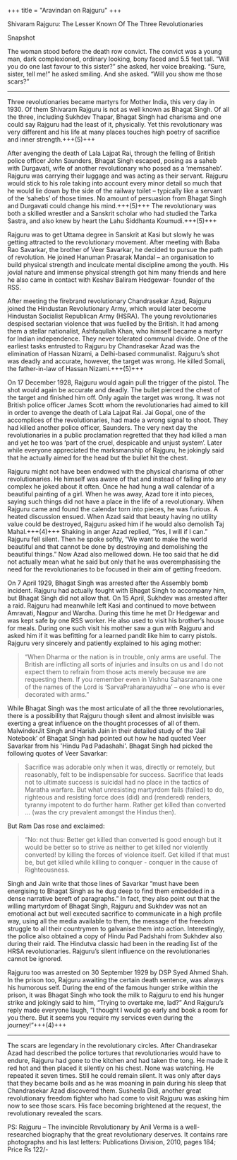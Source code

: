 +++
title = "Aravindan on Rajguru"
+++

Shivaram Rajguru: The Lesser Known Of The Three Revolutionaries

Snapshot

The woman stood before the death row convict. The convict was a young man, dark complexioned, ordinary looking, bony faced and 5.5 feet tall. “Will you do one last favour to this sister?” she asked, her voice breaking. “Sure, sister, tell me!” he asked smiling. And she asked. “Will you show me those scars?”

***

Three revolutionaries became martyrs for Mother India, this very day in 1930. Of them Shivaram Rajguru is not as well known as Bhagat Singh. Of all the three, including Sukhdev Thapar, Bhagat Singh had charisma and one could say Rajguru had the least of it, physically. Yet this revolutionary was very different and his life at many places touches high poetry of sacrifice and inner strength.+++(5)+++

After avenging the death of Lala Lajpat Rai, through the felling of British police officer John Saunders, Bhagat Singh escaped, posing as a saheb with Durgavati, wife of another revolutionary who posed as a ‘memsaheb’. Rajguru was carrying their luggage and was acting as their servant. Rajguru would stick to his role taking into account every minor detail so much that he would lie down by the side of the railway toilet – typically like a servant of the ‘sahebs’ of those times. No amount of persuasion from Bhagat Singh and Durgavati could change his mind.+++(5)+++ The revolutionary was both a skilled wrestler and a Sanskrit scholar who had studied the Tarka Sastra, and also knew by heart the Lahu Siddhanta Koumudi.+++(5)+++

Rajguru was to get Uttama degree in Sanskrit at Kasi but slowly he was getting attracted to the revolutionary movement. After meeting with Baba Rao Savarkar, the brother of Veer Savarkar, he decided to pursue the path of revolution. He joined Hanuman Prasarak Mandal – an organisation to build physical strength and inculcate mental discipline among the youth. His jovial nature and immense physical strength got him many friends and here he also came in contact with Keshav Baliram Hedgewar- founder of the RSS.

After meeting the firebrand revolutionary Chandrasekar Azad, Rajguru joined the Hindustan Revolutionary Army, which would later become Hindustan Socialist Republican Army (HSRA). The young revolutionaries despised sectarian violence that was fuelled by the British. It had among them a stellar nationalist, Ashfaqullah Khan, who himself became a martyr for Indian independence. They never tolerated communal divide. One of the earliest tasks entrusted to Rajguru by Chandrasekar Azad was the elimination of Hassan Nizami, a Delhi-based communalist. Rajguru’s shot was deadly and accurate, however, the target was wrong. He killed Somali, the father-in-law of Hassan Nizami.+++(5)+++

On 17 December 1928, Rajguru would again pull the trigger of the pistol. The shot would again be accurate and deadly. The bullet pierced the chest of the target and finished him off. Only again the target was wrong. It was not British police officer James Scott whom the revolutionaries had aimed to kill in order to avenge the death of Lala Lajpat Rai. Jai Gopal, one of the accomplices of the revolutionaries, had made a wrong signal to shoot. They had killed another police officer, Saunders. The very next day the revolutionaries in a public proclamation regretted that they had killed a man and yet he too was ‘part of the cruel, despicable and unjust system’. Later while everyone appreciated the marksmanship of Rajguru, he jokingly said that he actually aimed for the head but the bullet hit the chest.

Rajguru might not have been endowed with the physical charisma of other revolutionaries. He himself was aware of that and instead of falling into any complex he joked about it often. Once he had hung a wall calendar of a beautiful painting of a girl. When he was away, Azad tore it into pieces, saying such things did not have a place in the life of a revolutionary. When Rajguru came and found the calendar torn into pieces, he was furious. A heated discussion ensued. When Azad said that beauty having no utility value could be destroyed, Rajguru asked him if he would also demolish Taj Mahal.+++(4)+++ Shaking in anger Azad replied, “Yes, I will if I can.” Rajguru fell silent. Then he spoke softly, “We want to make the world beautiful and that cannot be done by destroying and demolishing the beautiful things.” Now Azad also mellowed down. He too said that he did not actually mean what he said but only that he was overemphasising the need for the revolutionaries to be focused in their aim of getting freedom.

On 7 April 1929, Bhagat Singh was arrested after the Assembly bomb incident. Rajguru had actually fought with Bhagat Singh to accompany him, but Bhagat Singh did not allow that. On 15 April, Sukhdev was arrested after a raid. Rajguru had meanwhile left Kasi and continued to move between Amravati, Nagpur and Wardha. During this time he met Dr Hedgewar and was kept safe by one RSS worker. He also used to visit his brother’s house for meals. During one such visit his mother saw a gun with Rajguru and asked him if it was befitting for a learned pandit like him to carry pistols. Rajguru very sincerely and patiently explained to his aging mother:

> “When Dharma or the nation is in trouble, only arms are useful. The British are inflicting all sorts of injuries and insults on us and I do not expect them to refrain from those acts merely because we are requesting them. If you remember even in Vishnu Sahasranama one of the names of the Lord is ‘SarvaPraharanayudha’ – one who is ever decorated with arms.”

While Bhagat Singh was the most articulate of all the three revolutionaries, there is a possibility that Rajguru though silent and almost invisible was exerting a great influence on the thought processes of all of them. MalwinderJit Singh and Harish Jain in their detailed study of the ‘Jail Notebook’ of Bhagat Singh had pointed out how he had quoted Veer Savarkar from his 'Hindu Pad Padashahi'. Bhagat Singh had picked the following quotes of Veer Savarkar:

> Sacrifice was adorable only when it was, directly or remotely, but reasonably, felt to be indispensable for success. Sacrifice that leads not to ultimate success is suicidal had no place in the tactics of Maratha warfare. But what unresisting martyrdom fails (failed) to do, righteous and resisting force does (did) and (rendered) renders, tyranny impotent to do further harm. Rather get killed than converted ... (was the cry prevalent amongst the Hindus then).

But Ram Das rose and exclaimed:

> “No: not thus: Better get killed than converted is good enough but it would be better so to strive as neither to get killed nor violently converted! by killing the forces of violence itself. Get killed if that must be, but get killed while killing to conquer - conquer in the cause of Righteousness.

Singh and Jain write that those lines of Savarkar “must have been energising to Bhagat Singh as he dug deep to find them embedded in a dense narrative bereft of paragraphs.” In fact, they also point out that the willing martyrdom of Bhagat Singh, Rajguru and Sukhdev was not an emotional act but well executed sacrifice to communicate in a high profile way, using all the media available to them, the message of the freedom struggle to all their countrymen to galvanise them into action. Interestingly, the police also obtained a copy of Hindu Pad Padshahi from Sukhdev also during their raid. The Hindutva classic had been in the reading list of the HRSA revolutionaries. Rajguru’s silent influence on the revolutionaries cannot be ignored.

Rajguru too was arrested on 30 September 1929 by DSP Syed Ahmed Shah. In the prison too, Rajguru awaiting the certain death sentence, was always his humorous self. During the end of the famous hunger strike within the prison, it was Bhagat Singh who took the milk to Rajguru to end his hunger strike and jokingly said to him, “Trying to overtake me, lad?” And Rajguru’s reply made everyone laugh, “I thought I would go early and book a room for you there. But it seems you require my services even during the journey!”+++(4)+++

***

The scars are legendary in the revolutionary circles. After Chandrasekar Azad had described the police tortures that revolutionaries would have to endure, Rajguru had gone to the kitchen and had taken the tong. He made it red hot and then placed it silently on his chest. None was watching. He repeated it seven times. Still he could remain silent. It was only after days that they became boils and as he was moaning in pain during his sleep that Chandrasekar Azad discovered them. Susheela Didi, another great revolutionary freedom fighter who had come to visit Rajguru was asking him now to see those scars. His face becoming brightened at the request, the revolutionary revealed the scars.

PS: Rajguru – The invincible Revolutionary by Anil Verma is a well-researched biography that the great revolutionary deserves. It contains rare photographs and his last letters: Publications Division, 2010, pages 184; Price Rs 122/-